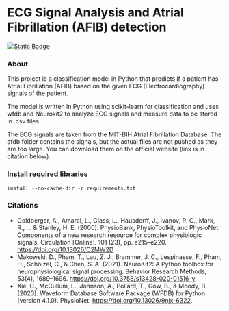 # ECG Signal Analysis and Atrial Fibrillation (AFIB) detection

[![Static Badge](https://img.shields.io/badge/Python-3.11.7-306998)](https://www.python.org/downloads/release/python-3117/)

### About
This project is a classification model in Python that predicts if a patient has Atrial Fibrillation (AFIB) based on the given ECG (Electrocardiography) signals of the patient.

The model is written in Python using scikit-learn for classification and uses wfdb and Neurokit2 to analyze ECG signals and measure data to be stored in .csv files

The ECG signals are taken from the MIT-BIH Atrial Fibrillation Database. The afdb folder contains the signals, but the actual files are not pushed as they are too large. You can download them on the official website (link is in citation below).

### Install required libraries
```
install --no-cache-dir -r requirements.txt
```

### Citations
- Goldberger, A., Amaral, L., Glass, L., Hausdorff, J., Ivanov, P. C., Mark, R., ... & Stanley, H. E. (2000). PhysioBank, PhysioToolkit, and PhysioNet: Components of a new research resource for complex physiologic signals. Circulation [Online]. 101 (23), pp. e215–e220. https://doi.org/10.13026/C2MW2D
- Makowski, D., Pham, T., Lau, Z. J., Brammer, J. C., Lespinasse, F., Pham, H.,
Schölzel, C., & Chen, S. A. (2021). NeuroKit2: A Python toolbox for neurophysiological signal processing.
Behavior Research Methods, 53(4), 1689–1696. https://doi.org/10.3758/s13428-020-01516-y
- Xie, C., McCullum, L., Johnson, A., Pollard, T., Gow, B., & Moody, B. (2023). Waveform Database Software Package (WFDB) for Python (version 4.1.0). PhysioNet. https://doi.org/10.13026/9njx-6322.